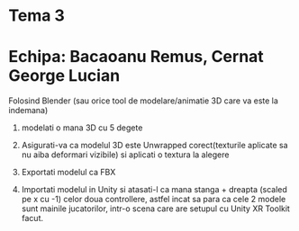 # Tema 3
# Echipa: Bacaoanu Remus, Cernat George Lucian 

Folosind Blender (sau orice tool de modelare/animatie 3D care va este la indemana)

1) modelati o mana 3D cu 5 degete

2)  Asigurati-va ca modelul 3D este Unwrapped corect(texturile aplicate sa nu aiba deformari vizibile) si aplicati o textura la alegere

3)  Exportati modelul ca FBX

4)  Importati modelul in Unity si atasati-l ca mana stanga + dreapta (scaled pe x cu -1) celor doua controllere, astfel incat sa para ca cele 2 modele sunt mainile jucatorilor, intr-o scena care are setupul cu Unity XR Toolkit facut.
